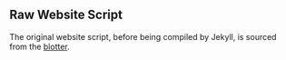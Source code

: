 ## Raw Website Script
The original website script, before being compiled by Jekyll, is sourced from the [blotter](https://github.com/blab/blotter).